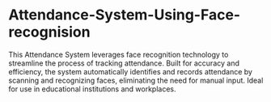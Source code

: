 # Attendance-System-Using-Face-recognision
This Attendance System leverages face recognition technology to streamline the process of tracking attendance. Built for accuracy and efficiency, the system automatically identifies and records attendance by scanning and recognizing faces, eliminating the need for manual input. Ideal for use in educational institutions and workplaces.
